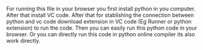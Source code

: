 For running this file in your browser you first install python in you computer. 
After that install VC code. 
After that for stablishing the connection between python and vc code download extension in VC code (Eg Runner or python extension) to run the code. 
Then you can easily run this python code in your browser.
Or you can directly run this code in python online compiler its also work directly.

